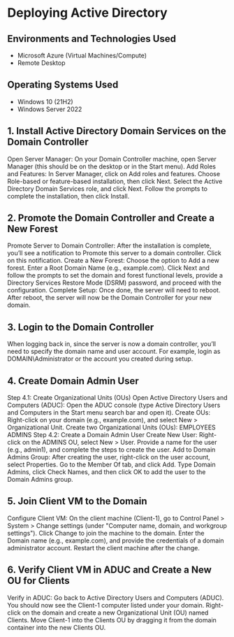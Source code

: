 <h1>Deploying Active Directory</h1>

<h2>Environments and Technologies Used</h2>

- Microsoft Azure (Virtual Machines/Compute)
- Remote Desktop

<h2>Operating Systems Used </h2>

- Windows 10</b> (21H2)
- Windows Server 2022</b>

<h2>1. Install Active Directory Domain Services on the Domain Controller</h2>
Open Server Manager: On your Domain Controller machine, open Server Manager (this should be on the desktop or in the Start menu).
Add Roles and Features:
In Server Manager, click on Add roles and features.
Choose Role-based or feature-based installation, then click Next.
Select the Active Directory Domain Services role, and click Next.
Follow the prompts to complete the installation, then click Install.
<h2>2. Promote the Domain Controller and Create a New Forest</h2>
Promote Server to Domain Controller:
After the installation is complete, you’ll see a notification to Promote this server to a domain controller. Click on this notification.
Create a New Forest:
Choose the option to Add a new forest.
Enter a Root Domain Name (e.g., example.com).
Click Next and follow the prompts to set the domain and forest functional levels, provide a Directory Services Restore Mode (DSRM) password, and proceed with the configuration.
Complete Setup:
Once done, the server will need to reboot. After reboot, the server will now be the Domain Controller for your new domain.
<h2>3. Login to the Domain Controller</h2>
When logging back in, since the server is now a domain controller, you’ll need to specify the domain name and user account.
For example, login as DOMAIN\Administrator or the account you created during setup.
<h2>4. Create Domain Admin User</h2>
Step 4.1: Create Organizational Units (OUs)
Open Active Directory Users and Computers (ADUC):
Open the ADUC console (type Active Directory Users and Computers in the Start menu search bar and open it).
Create OUs:
Right-click on your domain (e.g., example.com), and select New > Organizational Unit.
Create two Organizational Units (OUs):
EMPLOYEES
ADMINS
Step 4.2: Create a Domain Admin User
Create New User:
Right-click on the ADMINS OU, select New > User.
Provide a name for the user (e.g., admin1), and complete the steps to create the user.
Add to Domain Admins Group:
After creating the user, right-click on the user account, select Properties.
Go to the Member Of tab, and click Add.
Type Domain Admins, click Check Names, and then click OK to add the user to the Domain Admins group.
<h2>5. Join Client VM to the Domain</h2>
Configure Client VM:
On the client machine (Client-1), go to Control Panel > System > Change settings (under "Computer name, domain, and workgroup settings").
Click Change to join the machine to the domain.
Enter the Domain name (e.g., example.com), and provide the credentials of a domain administrator account.
Restart the client machine after the change.
<h2>6. Verify Client VM in ADUC and Create a New OU for Clients</h2>
Verify in ADUC:
Go back to Active Directory Users and Computers (ADUC).
You should now see the Client-1 computer listed under your domain.
Right-click on the domain and create a new Organizational Unit (OU) named Clients.
Move Client-1 into the Clients OU by dragging it from the domain container into the new Clients OU.


